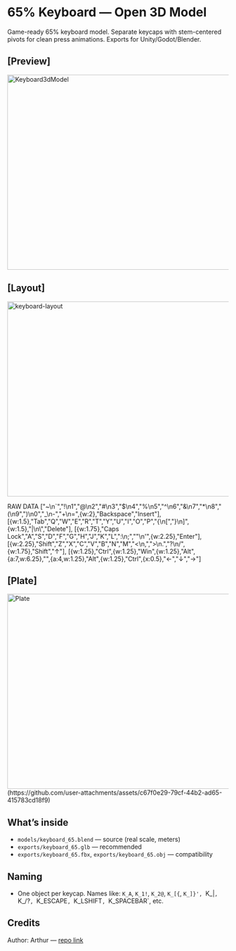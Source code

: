# 65% Keyboard — Open 3D Model

Game-ready 65% keyboard model. Separate keycaps with stem-centered pivots for clean press animations. Exports for Unity/Godot/Blender.

## [Preview]
<img width="982" height="443" alt="Keyboard3dModel" src="https://github.com/user-attachments/assets/18e89485-afed-4e91-86c0-2fcaf80fa6ac" />

## [Layout]

<img width="982" height="443" alt="keyboard-layout" src="https://github.com/user-attachments/assets/47154641-94a7-43b1-8731-8832c95c13a8" />

RAW DATA
["~\n`","!\n1","@\n2","#\n3","$\n4","%\n5","^\n6","&\n7","*\n8","(\n9",")\n0","_\n-","+\n=",{w:2},"Backspace","Insert"],
[{w:1.5},"Tab","Q","W","E","R","T","Y","U","I","O","P","{\n[","}\n]",{w:1.5},"|\n\\","Delete"],
[{w:1.75},"Caps Lock","A","S","D","F","G","H","J","K","L",":\n;","\"\n'",{w:2.25},"Enter"],
[{w:2.25},"Shift","Z","X","C","V","B","N","M","<\n,",">\n.","?\n/",{w:1.75},"Shift","↑"],
[{w:1.25},"Ctrl",{w:1.25},"Win",{w:1.25},"Alt",{a:7,w:6.25},"",{a:4,w:1.25},"Alt",{w:1.25},"Ctrl",{x:0.5},"←","↓","→"]


## [Plate]
<img width="982" height="443" alt="Plate" src="https://github.com/user-attachments/assets/caec6676-bf56-4985-8e6c-d5c333642c9f" />
(https://github.com/user-attachments/assets/c67f0e29-79cf-44b2-ad65-415783cd18f9)

## What’s inside
- `models/keyboard_65.blend` — source (real scale, meters)
- `exports/keyboard_65.glb` — recommended
- `exports/keyboard_65.fbx`, `exports/keyboard_65.obj` — compatibility

## Naming
- One object per keycap. Names like: `K_A`, `K_1!`, `K_2@`, `K_[{`, `K_]}', `K_\|`, `K_/?`, `K_ESCAPE`, `K_LSHIFT`, `K_SPACEBAR`, etc.

## Credits
Author: Arthur — [repo link](https://github.com/arthursaruj)
